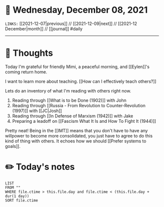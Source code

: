 # 📅 Wednesday, December 08, 2021
`LINKS:` [[2021-12-07|previous]] // [[2021-12-09|next]] // [[2021-12 December|month]] // [[journal]] 
#daily

---

# 💭 Thoughts
Today I'm grateful for friendly Mimi, a peaceful morning, and [[Eylen]]'s coming return home. 

I want to learn more about teaching. [[How can I effectively teach others?]]

Lets do an inventory of what I'm reading with others right now. 
1. Reading through [[What is to be Done (1902)]] with John
2. Reading through [[Russia - From Revolution to Counter-Revolution (1997)]] with [[JC|Josh]]
3. Reading through [[In Defense of Marxism (1942)]] with Jake
4. Preparing a leadoff on [[Fascism What It Is and How To Fight It (1944)]] 

Pretty neat! Being in the [[IMT]] means that you don't have to have any willpower to become more consolidated, you just have to agree to do this kind of thing with others. It echoes how we should [[Prefer systems to goals]]. 

# ✏️ Today's notes
```dataview
LIST 
FROM ""
WHERE file.ctime > this.file.day and file.ctime < (this.file.day + dur(1 day))
SORT file.ctime
```
